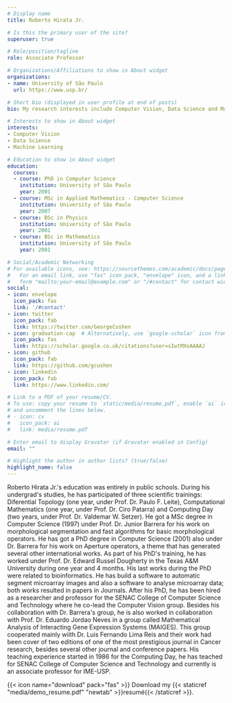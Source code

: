 ```yaml
---
# Display name
title: Roberto Hirata Jr.

# Is this the primary user of the site?
superuser: true

# Role/position/tagline
role: Associate Professor 

# Organizations/Affiliations to show in About widget
organizations:
- name: University of São Paulo
  url: https://www.usp.br/

# Short bio (displayed in user profile at end of posts)
bio: My research interests include Computer Vision, Data Science and Machine Learning.

# Interests to show in About widget
interests:
- Computer Vision
- Data Science
- Machine Learning

# Education to show in About widget
education:
  courses:
  - course: PhD in Computer Science
    institution: University of São Paulo
    year: 2001
  - course: MSc in Applied Mathematics - Computer Science
    institution: University of São Paulo
    year: 2007
  - course: BSc in Physics
    institution: University of São Paulo
    year: 2001
  - course: BSc in Mathematics
    institution: University of São Paulo
    year: 2001 

# Social/Academic Networking
# For available icons, see: https://sourcethemes.com/academic/docs/page-builder/#icons
#   For an email link, use "fas" icon pack, "envelope" icon, and a link in the
#   form "mailto:your-email@example.com" or "/#contact" for contact widget.
social:
- icon: envelope
  icon_pack: fas
  link: '/#contact'
- icon: twitter
  icon_pack: fab
  link: https://twitter.com/GeorgeCushen
- icon: graduation-cap  # Alternatively, use `google-scholar` icon from `ai` icon pack
  icon_pack: fas
  link: https://scholar.google.co.uk/citations?user=sIwtMXoAAAAJ
- icon: github
  icon_pack: fab
  link: https://github.com/gcushen
- icon: linkedin
  icon_pack: fab
  link: https://www.linkedin.com/

# Link to a PDF of your resume/CV.
# To use: copy your resume to `static/media/resume.pdf`, enable `ai` icons in `params.toml`, 
# and uncomment the lines below.
# - icon: cv
#   icon_pack: ai
#   link: media/resume.pdf

# Enter email to display Gravatar (if Gravatar enabled in Config)
email: ""

# Highlight the author in author lists? (true/false)
highlight_name: false
---
```


Roberto Hirata Jr.'s education was entirely in public schools. During his undergrad's studies, he has participated of three scientific trainings: Diferential Topology (one year, under Prof. Dr. Paulo F. Leite), Computational Mathematics (one year, under Prof. Dr. Ciro Patarra) and Computing Day (two years, under Prof. Dr. Valdemar W. Setzer). He got a MSc degree in Computer Science (1997) under Prof. Dr. Junior Barrera for his work on morphological segmentation and fast algorithms for basic morphological operators. He has got a PhD degree in Computer Science (2001) also under Dr. Barrera for his work on Aperture operators, a theme that has generated several other international works. As part of his PhD's training, he has worked under Prof. Dr. Edward Russel Dougherty in the Texas A&M University during one year and 4 months. His last works during the PhD were related to bioinformatics. He has build a software to automatic segment microarray images and also a software to analyse microarray data; both works resulted in papers in Journals. After his PhD, he has been hired as a researcher and professor for the SENAC College of Computer Science and Technology where he co-lead the Computer Vision group. Besides his collaboration with Dr. Barrera's group, he is also worked in collaboration with Prof. Dr. Eduardo Jordao Neves in a group called Mathematical Analysis of Interacting Gene Expression Systems (MAIGES). This group cooperated mainly wiith Dr. Luis Fernando Lima Reis and their work had been cover of two editions of one of the most prestigious journal in Cancer research, besides several other journal and conference papers. His teaching experience started in 1986 for the Computing Day, he has teached for SENAC College of Computer Science and Technology and currently is an associate professor for IME-USP.


{{< icon name="download" pack="fas" >}} Download my {{< staticref "media/demo_resume.pdf" "newtab" >}}resumé{{< /staticref >}}.
